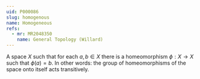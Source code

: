 ```yaml
---
uid: P000086
slug: homogenous
name: Homogeneous
refs:
  - mr: MR2048350
    name: General Topology (Willard)
---
```

A space $X$ such that for each $a,b\in X$ there is a homeomorphism $\phi : X \to X$ such that $\phi(a)=b$. In other words: the group of homeomorphisms of the space onto itself acts transitively.

